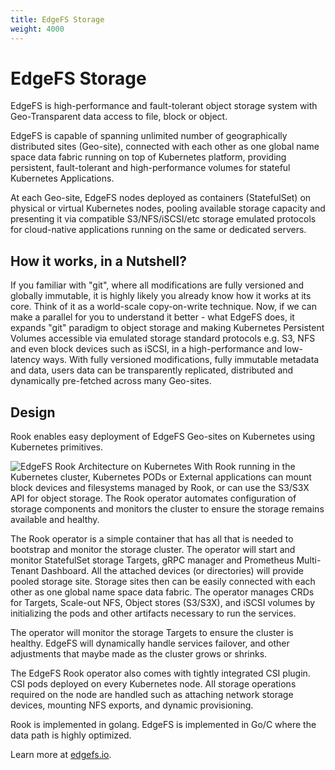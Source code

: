 ```yaml
---
title: EdgeFS Storage
weight: 4000
---
```


# EdgeFS Storage

EdgeFS is high-performance and fault-tolerant object storage system with Geo-Transparent data access to file, block or object.

EdgeFS is capable of spanning unlimited number of geographically distributed sites (Geo-site), connected with each other as one global name space data fabric running on top of Kubernetes platform, providing persistent, fault-tolerant and high-performance volumes for stateful Kubernetes Applications.

At each Geo-site, EdgeFS nodes deployed as containers (StatefulSet) on physical or virtual Kubernetes nodes, pooling available storage capacity and presenting it via compatible S3/NFS/iSCSI/etc storage emulated protocols for cloud-native applications running on the same or dedicated servers.

## How it works, in a Nutshell?

If you familiar with "git", where all modifications are fully versioned and globally immutable, it is highly likely you already know how it works at its core. Think of it as a world-scale copy-on-write technique. Now, if we can make a parallel for you to understand it better - what EdgeFS does, it expands "git" paradigm to object storage and making Kubernetes Persistent Volumes accessible via emulated storage standard protocols e.g. S3, NFS and even block devices such as iSCSI, in a high-performance and low-latency ways. With fully versioned modifications, fully immutable metadata and data, users data can be transparently replicated, distributed and dynamically pre-fetched across many Geo-sites.

## Design

Rook enables easy deployment of EdgeFS Geo-sites on Kubernetes using Kubernetes primitives.

![EdgeFS Rook Architecture on Kubernetes](media/edgefs-rook.png)
With Rook running in the Kubernetes cluster, Kubernetes PODs or External applications can
mount block devices and filesystems managed by Rook, or can use the S3/S3X API for object storage. The Rook operator
automates configuration of storage components and monitors the cluster to ensure the storage remains available
and healthy.

The Rook operator is a simple container that has all that is needed to bootstrap and monitor the storage cluster. The operator will start and monitor StatefulSet storage Targets, gRPC manager and Prometheus Multi-Tenant Dashboard. All the attached devices (or directories) will provide pooled storage site. Storage sites then can be easily connected with each other as one global name space data fabric. The operator manages CRDs for Targets, Scale-out NFS, Object stores (S3/S3X), and iSCSI volumes by initializing the pods and other artifacts necessary to
run the services.

The operator will monitor the storage Targets to ensure the cluster is healthy. EdgeFS will dynamically handle services failover, and other adjustments that maybe made as the cluster grows or shrinks.

The EdgeFS Rook operator also comes with tightly integrated CSI plugin. CSI pods deployed on every Kubernetes node. All storage operations required on the node are handled such as attaching network storage devices, mounting NFS exports, and dynamic provisioning.

Rook is implemented in golang. EdgeFS is implemented in Go/C where the data path is highly optimized.

Learn more at [edgefs.io](http://edgefs.io).
